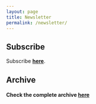 ```yaml
---
layout: page
title: Newsletter
permalink: /newsletter/
---
```

## Subscribe
Subscribe <span style=" font-weight: bold">[here](/newsletter/subscribe)</span>.
## Archive
<script language="javascript" src="//github.us12.list-manage.com/generate-js/?u=873e6e17c325b9487a5a46aa2&fid=11677&show=10" type="text/javascript"></script>
#### Check the complete archive <span style=" font-weight: bold">[here](https://us12.campaign-archive.com/home/?u=873e6e17c325b9487a5a46aa2&id=c9a0ce5434)</span>
